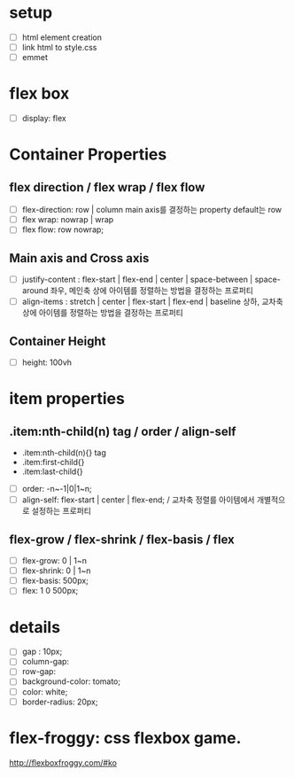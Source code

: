 # setup
- [ ] html element creation
- [ ] link html to style.css
- [ ] emmet

# flex box
- [ ] display: flex

# Container Properties

## flex direction / flex wrap / flex flow
- [ ] flex-direction: row | column  main axis를 결정하는 property default는 row
- [ ] flex wrap: nowrap | wrap
- [ ] flex flow: row nowrap; <!-- flex direction + flex wrap-->

## Main axis and Cross axis
- [ ] justify-content : flex-start | flex-end | center | space-between | space-around 좌우, 메인축 상에 아이템를 정렬하는 방법을 결정하는 프로퍼티
- [ ] align-items : stretch | center | flex-start | flex-end | baseline 상하, 교차축 상에 아이템를 정렬하는 방법을 결정하는 프로퍼티

## Container Height
- [ ] height: 100vh

# item properties

## .item:nth-child(n) tag / order / align-self
- .item:nth-child(n){} tag
- .item:first-child{}
- .item:last-child{}
- [ ] order: -n~-1|0|1~n;
- [ ] align-self: flex-start | center | flex-end; / 교차축 정렬를 아이템에서 개별적으로 설정하는 프로퍼티

## flex-grow / flex-shrink / flex-basis / flex
- [ ] flex-grow: 0 | 1~n <!-- 플렉스 그로우는 아이템의 길이나 너비의 성장속도비율이다. 0이면 최소한 길이나 너비를 가지고 1~n이면 상대적 비율로 설정된다.  -->
- [ ] flex-shrink: 0 | 1~n <!-- 플렉스 슈링크는 아이템의 줄어드는 비율이다. 기본값은 1이고 0이면 줄어들지 않는다. 큰 수일수록 빠르게 줄어든다. -->
- [ ] flex-basis: 500px; <!-- 플렉스 베이시스는 아이템의 초기값, flex-grow:0이면 최대값으로 작용하고 flex-shrink:0이면 최소값으로 작용 -->
- [ ] flex: 1 0 500px; <!-- (flex-grow, flex-shrink, flex-basis) 한꺼번에 설정 -->

# details
- [ ] gap : 10px;
- [ ] column-gap: 
- [ ] row-gap: 
- [ ] background-color: tomato;
- [ ] color: white;
- [ ] border-radius: 20px;

# flex-froggy: css flexbox game.
http://flexboxfroggy.com/#ko


